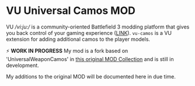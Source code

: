 # VU Universal Camos MOD
VU _/vi:ju:/_ is a community-oriented Battlefield 3 modding platform that gives you back control of your gaming experience ([LINK](https://veniceunleashed.net/)). `vu-camos` is a VU extension for adding additional camos to the player models. 

⚡ **WORK IN PROGRESS** My mod is a fork based on 'UniversalWeaponCamos' in [this original MOD Collection](https://github.com/J4nssent/VU-Mods) and is still in development.

My additions to the original MOD will be documented here in due time.
